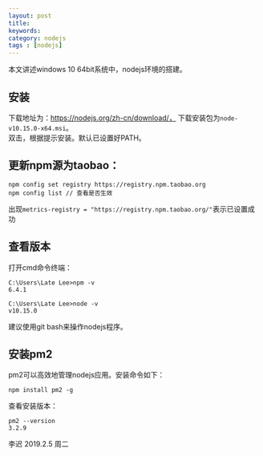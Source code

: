 ```yaml
---
layout: post
title: 
keywords: 
category: nodejs
tags : [nodejs]
---
```

本文讲述windows 10 64bit系统中，nodejs环境的搭建。

<!-- more -->

## 安装
下载地址为：https://nodejs.org/zh-cn/download/， 下载安装包为`node-v10.15.0-x64.msi`。  
双击，根据提示安装。默认已设置好PATH。  

## 更新npm源为taobao：  
```
npm config set registry https://registry.npm.taobao.org
npm config list // 查看是否生效
```

出现`metrics-registry = "https://registry.npm.taobao.org/"`表示已设置成功

## 查看版本
打开cmd命令终端：  
```
C:\Users\Late Lee>npm -v
6.4.1

C:\Users\Late Lee>node -v
v10.15.0
```
建议使用git bash来操作nodejs程序。

## 安装pm2
pm2可以高效地管理nodejs应用。安装命令如下：  
```
npm install pm2 -g
```

查看安装版本：  
```
pm2 --version
3.2.9
```

李迟  2019.2.5 周二